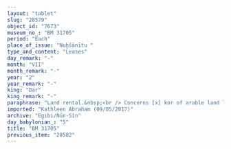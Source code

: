 ```yaml
---
layout: "tablet"
slug: "28579"
object_id: "7673"
museum_no_: "BM 31705"
period: "Each"
place_of_issue: "Nuḫšānītu "
type_and_content: "Leases"
day_remark: "-"
month: "VII"
month_remark: "-"
year: "2"
year_remark: "-"
king: "Dar"
king_remark: "-"
paraphrase: "Land rental.&nbsp;<br /> Concerns [x] kor of arable land located in Nuh&scaron;anitu, together with <strong>B<sub>1</sub></strong>&rsquo;s and <strong>B<sub>2</sub></strong>&rsquo;s guardhouse and an orchard&nbsp;- land stretching from the branch of the Borsippa Canal to [&hellip;]. <strong>A</strong> received this land from <strong>C</strong> (and then) leased it to <strong>B<sub>1</sub></strong> from the house of Bibānu. [&hellip;] The lessor should spade it and irrigate it with floodwater. He is responsible for gardening the date palm fronds (<em>libbu</em>) and branches <em>(har</em><em>ūtu</em><em>)</em><em>.</em> He should also dig an exit(?). He guarantees for the land and the orchards; he should not cut off (<em>murr</em><em>&ucirc;</em>) the fresh dates <em>(uhinn</em><em>u</em>)<em>.</em> He should build a wall around the orchards and tilt(?) (<em>kanā&scaron;u</em>) the dam. Names of xxx witnesses and the scribe.<br /> <br /> <strong>A</strong> = Itti-Nab&ucirc;-balāṭu/Bunene-bān-zēri//Bēl-ēṭiru; <strong>B<sub>1</sub></strong> = Nab&ucirc;-ahu-rēmanni; <strong>B<sub>2</sub></strong> = Qī&scaron;tia; <strong>C</strong> = Mura&scaron;&ucirc;/Iddin-Marduk//Ilia"
imported: "Kathleen Abraham (09/05/2017)"
archive: "Egibi/Nūr-Sîn"
day_babylonian_: "5"
title: "BM 31705"
previous_item: "28582"
---
```

